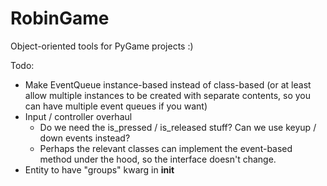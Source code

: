 # RobinGame
Object-oriented tools for PyGame projects :) 

Todo: 
- Make EventQueue instance-based instead of class-based (or at least allow multiple instances to be created with separate contents, so you can have multiple event queues if you want)
- Input / controller overhaul
  - Do we need the is_pressed / is_released stuff? Can we use keyup / down events instead? 
  - Perhaps the relevant classes can implement the event-based method under the hood, so the interface doesn't change.
- Entity to have "groups" kwarg in __init__

